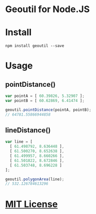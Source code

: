 Geoutil for Node.JS
===================

# Install

```
npm install geoutil --save
```

# Usage

## pointDistance()

```javascript
var pointA = [ 60.39826, 5.32907 ];
var pointB = [ 60.62869, 6.41474 ];

geoutil.pointDistance(pointA, pointB);
// 64781.55866944858
```

## lineDistance()

```javascript
var line = [
  [ 61.498792, 8.636448 ],
  [ 61.500270, 8.652638 ],
  [ 61.499957, 8.660266 ],
  [ 61.501822, 8.672846 ],
  [ 61.503748, 8.696228 ]
];

geoutil.polygonArea(line);
// 532.126784613296
```

# [MIT License](https://raw.githubusercontent.com/Turistforeningen/node-geoutil/master/LICENSE)

